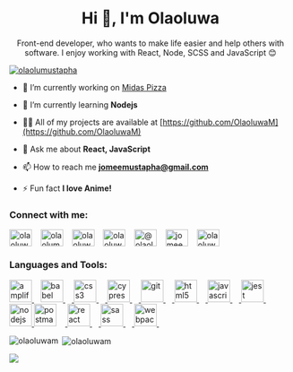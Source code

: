<!--### Hi there 👋-->

<h1 align="center">Hi 👋, I'm Olaoluwa</h1>
<p align="center">Front-end developer, who wants to make life easier and help others with software. I enjoy working with React, Node, SCSS and JavaScript 😊</p>

<p align="left"> <a href="https://twitter.com/olaolumustapha" target="blank"><img src="https://img.shields.io/twitter/follow/olaolumustapha?logo=twitter&style=for-the-badge" alt="olaolumustapha" /></a> </p>

- 🔭 I’m currently working on [Midas Pizza](https://github.com/OlaoluwaM/meet-olaolu)

- 🌱 I’m currently learning **Nodejs**

- 👨‍💻 All of my projects are available at [https://github.com/OlaoluwaM](https://github.com/OlaoluwaM)

- 💬 Ask me about **React, JavaScript**

- 📫 How to reach me **jomeemustapha@gmail.com**

- ⚡ Fun fact **I love Anime!**

<h3 align="left">Connect with me:</h3>

<p align="left">
  <a href="https://dev.to/olaoluwam" target="blank"><img align="center" src="https://cdn.jsdelivr.net/npm/simple-icons@3.0.1/icons/dev-dot-to.svg" alt="olaoluwam" height="30" width="40" /></a>&nbsp;&nbsp;&nbsp;
  <a href="https://twitter.com/olaolumustapha" target="blank"><img align="center" src="https://cdn.jsdelivr.net/npm/simple-icons@3.0.1/icons/twitter.svg" alt="olaolumustapha" height="30" width="40" /></a>&nbsp;&nbsp;&nbsp;
  <a href="https://linkedin.com/in/olaoluwa-mustapha-3b5a121b5" target="blank"><img align="center" src="https://cdn.jsdelivr.net/npm/simple-icons@3.0.1/icons/linkedin.svg" alt="olaoluwa-mustapha-3b5a121b5" height="30" width="40" /></a>&nbsp;&nbsp;&nbsp;
  <a href="https://codesandbox.com/olaoluwa mustapha" target="blank"><img align="center" src="https://cdn.jsdelivr.net/npm/simple-icons@3.0.1/icons/codesandbox.svg" alt="olaoluwa mustapha" height="30" width="40" /></a>&nbsp;&nbsp;&nbsp;
  <a href="https://medium.com/@olaoluwamustapha" target="blank"><img align="center" src="https://cdn.jsdelivr.net/npm/simple-icons@3.0.1/icons/medium.svg" alt="@olaoluwamustapha" height="30" width="40" /></a>&nbsp;&nbsp;&nbsp;
  <a href="https://www.hackerrank.com/jomeemustapha" target="blank"><img align="center" src="https://cdn.jsdelivr.net/npm/simple-icons@3.0.1/icons/hackerrank.svg" alt="jomeemustapha" height="30" width="40" /></a>&nbsp;&nbsp;&nbsp;
  <a href="https://www.leetcode.com/olaoluwa mustapha" target="blank"><img align="center" src="https://cdn.jsdelivr.net/npm/simple-icons@3.0.1/icons/leetcode.svg" alt="olaoluwa mustapha" height="30" width="40" /></a>
</p>

<h3 align="left">Languages and Tools:</h3>
<p align="left"> 
  <a href="https://aws.amazon.com/amplify/" target="_blank"> <img src="https://docs.amplify.aws/assets/logo-dark.svg" alt="amplify" width="40" height="40"/> </a>
  &nbsp;&nbsp;&nbsp;<a href="https://babeljs.io/" target="_blank"><img src="https://www.vectorlogo.zone/logos/babeljs/babeljs-icon.svg" alt="babel" width="40" height="40"/> </a>
  &nbsp;&nbsp;&nbsp;<a href="https://www.w3schools.com/css/" target="_blank"> <img src="https://devicons.github.io/devicon/devicon.git/icons/css3/css3-original-wordmark.svg" alt="css3" width="40" height="40"/> </a>
  &nbsp;&nbsp;&nbsp;<a href="https://www.cypress.io" target="_blank"> <img src="https://raw.githubusercontent.com/simple-icons/simple-icons/6e46ec1fc23b60c8fd0d2f2ff46db82e16dbd75f/icons/cypress.svg" alt="cypress" width="40" height="40"/> </a>
  &nbsp;&nbsp;&nbsp;<a href="https://git-scm.com/" target="_blank"> <img src="https://www.vectorlogo.zone/logos/git-scm/git-scm-icon.svg" alt="git" width="40" height="40"/> </a>
  &nbsp;&nbsp;&nbsp;<a href="https://www.w3.org/html/" target="_blank"> <img src="https://devicons.github.io/devicon/devicon.git/icons/html5/html5-original-wordmark.svg" alt="html5" width="40" height="40"/> </a>
  &nbsp;&nbsp;&nbsp;<a href="https://developer.mozilla.org/en-US/docs/Web/JavaScript" target="_blank"> <img src="https://devicons.github.io/devicon/devicon.git/icons/javascript/javascript-original.svg" alt="javascript" width="40" height="40"/> </a>
  &nbsp;&nbsp;&nbsp;<a href="https://jestjs.io" target="_blank"> <img src="https://www.vectorlogo.zone/logos/jestjsio/jestjsio-icon.svg" alt="jest" width="40" height="40"/> </a>
  &nbsp;&nbsp;&nbsp;<a href="https://nodejs.org" target="_blank"> <img src="https://devicons.github.io/devicon/devicon.git/icons/nodejs/nodejs-original-wordmark.svg" alt="nodejs" width="40" height="40"/> </a
  &nbsp;&nbsp;&nbsp; <a href="https://postman.com" target="_blank"> <img src="https://www.vectorlogo.zone/logos/getpostman/getpostman-icon.svg" alt="postman" width="40" height="40"/> </a>
  &nbsp;&nbsp;&nbsp;<a href="https://reactjs.org/" target="_blank"> <img src="https://devicons.github.io/devicon/devicon.git/icons/react/react-original-wordmark.svg" alt="react" width="40" height="40"/> </a>
  &nbsp;&nbsp;&nbsp;<a href="https://sass-lang.com" target="_blank"> <img src="https://devicons.github.io/devicon/devicon.git/icons/sass/sass-original.svg" alt="sass" width="40" height="40"/> </a>
  &nbsp;&nbsp;&nbsp;<a href="https://webpack.js.org" target="_blank"> <img src="https://devicons.github.io/devicon/devicon.git/icons/webpack/webpack-original.svg" alt="webpack" width="40" height="40"/> </a>
  &nbsp;&nbsp;&nbsp;
</p>


<p><img align="left" src="https://github-readme-stats.vercel.app/api/top-langs?username=olaoluwam&show_icons=true&locale=en&layout=compact" alt="olaoluwam" /></p>

<p>&nbsp;<img align="center" src="https://github-readme-stats.vercel.app/api?username=olaoluwam&show_icons=true&locale=en&hide=contribs,prs,issues&count_private=true" alt="olaoluwam" /></p>

<p>&nbsp;<img align="left" src="https://github-readme-stats.vercel.app/api/wakatime?username=Olaolu" /></p>

<!--
**OlaoluwaM/OlaoluwaM** is a ✨ _special_ ✨ repository because its `README.md` (this file) appears on your GitHub profile.

Here are some ideas to get you started:

- 🔭 I’m currently working on ...
- 🌱 I’m currently learning ...
- 👯 I’m looking to collaborate on ...
- 🤔 I’m looking for help with ...
- 💬 Ask me about ...
- 📫 How to reach me: ...
- 😄 Pronouns: ...
- ⚡ Fun fact: ...
-->
